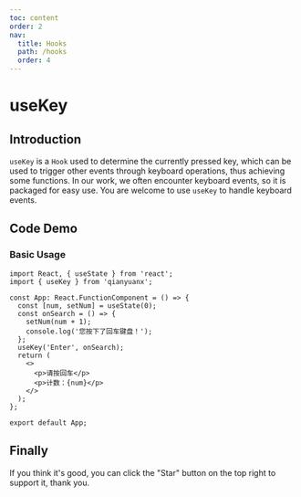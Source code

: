 ```yaml
---
toc: content
order: 2
nav:
  title: Hooks
  path: /hooks
  order: 4
---
```


# useKey

## Introduction

`useKey` is a `Hook` used to determine the currently pressed key, which can be used to trigger other events through keyboard operations, thus achieving some functions. In our work, we often encounter keyboard events, so it is packaged for easy use. You are welcome to use `useKey` to handle keyboard events.

## Code Demo

### Basic Usage

```tsx
import React, { useState } from 'react';
import { useKey } from 'qianyuanx';

const App: React.FunctionComponent = () => {
  const [num, setNum] = useState(0);
  const onSearch = () => {
    setNum(num + 1);
    console.log('您按下了回车键盘！');
  };
  useKey('Enter', onSearch);
  return (
    <>
      <p>请按回车</p>
      <p>计数：{num}</p>
    </>
  );
};

export default App;
```

## Finally

If you think it's good, you can click the "Star" button on the top right to support it, thank you.
